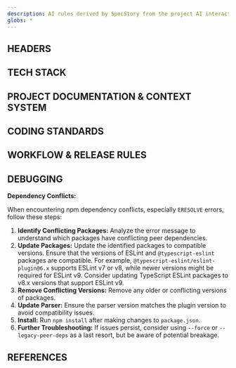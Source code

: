 ```yaml
---
description: AI rules derived by SpecStory from the project AI interaction history
globs: *
---
```


## HEADERS

## TECH STACK

## PROJECT DOCUMENTATION & CONTEXT SYSTEM

## CODING STANDARDS

## WORKFLOW & RELEASE RULES

## DEBUGGING

**Dependency Conflicts:**

When encountering npm dependency conflicts, especially `ERESOLVE` errors, follow these steps:

1.  **Identify Conflicting Packages:** Analyze the error message to understand which packages have conflicting peer dependencies.
2.  **Update Packages:** Update the identified packages to compatible versions. Ensure that the versions of ESLint and `@typescript-eslint` packages are compatible. For example, `@typescript-eslint/eslint-plugin@6.x` supports ESLint v7 or v8, while newer versions might be required for ESLint v9. Consider updating TypeScript ESLint packages to v8.x versions that support ESLint v9.
3.  **Remove Conflicting Versions:** Remove any older or conflicting versions of packages.
4.  **Update Parser:** Ensure the parser version matches the plugin version to avoid compatibility issues.
5.  **Install:** Run `npm install` after making changes to `package.json`.
6.  **Further Troubleshooting:** If issues persist, consider using `--force` or `--legacy-peer-deps` as a last resort, but be aware of potential breakage.

## REFERENCES
